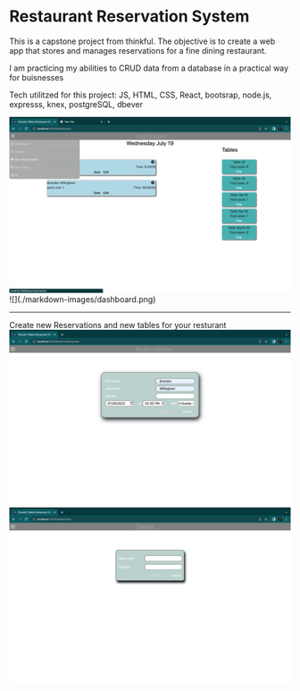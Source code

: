 # Restaurant Reservation System

This is a capstone project from thinkful.
The objective is to create a web app that stores and manages reservations for a fine dining restaurant. 

I am practicing my abilities to CRUD data from a database in a practical way for buisnesses 

Tech utilitzed for this project:
JS,
HTML,
CSS,
React,
bootsrap,
node.js,
expresss,
knex,
postgreSQL,
dbever

<div><img src="./markdown-images/Drop down.png"/></div>
![](./markdown-images/dashboard.png)

<hr/>
Create new Reservations and new tables for your resturant 
<container>
    <div>
    <img src="./markdown-images/new reservation.png"/>
    </div>
    <spacer> </spacer>
    <div>
    <img src="./markdown-images/new table.png"/>
    </div>
</container>